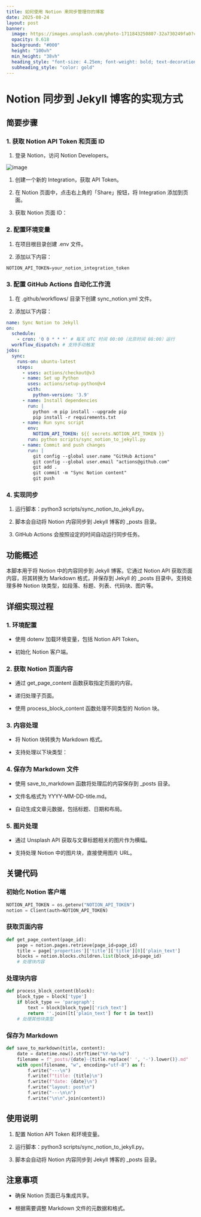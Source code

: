 ```yaml
---
title: 如何使用 Notion 来同步管理你的博客
date: 2025-08-24
layout: post
banner:
  image: https://images.unsplash.com/photo-1711843250807-32a730249fa0?crop=entropy&cs=tinysrgb&fit=max&fm=jpg&ixid=M3w2OTIwMzJ8MHwxfHJhbmRvbXx8fHx8fHx8fDE3NTYwMzkyMTR8&ixlib=rb-4.1.0&q=80&w=1080
  opacity: 0.618
  background: "#000"
  height: "100vh"
  min_height: "38vh"
  heading_style: "font-size: 4.25em; font-weight: bold; text-decoration: underline"
  subheading_style: "color: gold"
---
```


# Notion 同步到 Jekyll 博客的实现方式

## 简要步骤

### 1. 获取 Notion API Token 和页面 ID

1. 登录 Notion，访问 Notion Developers。

![image](https://prod-files-secure.s3.us-west-2.amazonaws.com/a7a0cc5a-89b9-4cda-8686-1fba0ca52f40/d19c1afe-dea5-4312-9333-786b0ba83054/image.png?X-Amz-Algorithm=AWS4-HMAC-SHA256&X-Amz-Content-Sha256=UNSIGNED-PAYLOAD&X-Amz-Credential=ASIAZI2LB466WT3DHJDW%2F20250824%2Fus-west-2%2Fs3%2Faws4_request&X-Amz-Date=20250824T124014Z&X-Amz-Expires=3600&X-Amz-Security-Token=IQoJb3JpZ2luX2VjEOv%2F%2F%2F%2F%2F%2F%2F%2F%2F%2FwEaCXVzLXdlc3QtMiJHMEUCICs1Xx%2BEIiBQwIU%2BD3X63PyjUvBB7Pv9ggthbcil1EFHAiEApaFdJoZSs%2FYtzgMoFh3KAUO%2Fn5bR8wrnkvWiDhveEW4q%2FwMIRBAAGgw2Mzc0MjMxODM4MDUiDG9qWz5qHhqP2OmcwSrcA4EvI%2FToAN5UJ2O9n2VAbCxEFpnE61Yo8sFItF9tyPeVpq7bD29diHRRmqjezt6GiLnBv%2FArIP0H7kxZZpOgTvcfLAPkX0qwla54KX7Kwa4xmKUqVNd9HaU1QojDO7FWb0ODxa3HsdesqQdZGgoZOqvnV1jTepEDunis2rmFXnKf4FWmKJxn5tvOJDFD9e5gb1DGgsboErLOL7McLEVU0%2FKREUV%2B3Xk1rv2zDhbRvSNCsZM6EBqvgfas7eBEyzEImXVkZMNh9k%2BAoQrW1TAGfbRmmStoHPK2PmfyWEvqRSZpKzZV9gBwcDwDJbF2%2F3lBwzoh898Sm7gTtZ554fjYwh2Q4dj0thuHsZgkj5DpDqLn%2FVpgd0Ui8oFr%2FNxmfTkQj0WEkrfDyls%2Fu62ADHbpGHyD7M9%2B8A7FPDBNCc9u57ndkJ6paM52S8x%2FqWSSL3hDnrmjto9%2BB8SZuzgg%2FG6V5Uappw5tF981FZokewzKWxS%2B9yVqrGiLMxRA3qutA7bfBRR7mOAJDPU7CsuqvSrkax3AM96R7PGpJFKZ0dWkcpOUecwlvLqiACtK%2Fe9CmqPGB9nb%2F4guA%2BnLASxRLDc3dLJJtyoa4GLV0n7sYe%2FlsXRNpjcHAJqy1nshRLy9MI%2Faq8UGOqUBnhcW%2F%2BX8ya4RIs9CidE%2Bs0tVo6DGz5ZLcg5A9yiwIRq7EAmz172zJg7xdvgOvF3%2FkHFER1wQfdytUgRd8L%2FHG8BOrWpzcMQbdPHCt6U2FWY5Fh%2FnKk9wBkGrflAeCffLIzcYnP7iu11Elq6QIkmtDAAdzXCehqUb9P27arnc46lbeIga389Zz6mUKkyTv1ydR2zO7EQTUIU72f05p74%2FM7gdv7Mq&X-Amz-Signature=aabe88b5be6050d828c9981ea88f7dc8fc7d070ad7aae9de6258d46bbba8e0c1&X-Amz-SignedHeaders=host&x-amz-checksum-mode=ENABLED&x-id=GetObject)

1. 创建一个新的 Integration，获取 API Token。

1. 在 Notion 页面中，点击右上角的「Share」按钮，将 Integration 添加到页面。

1. 获取 Notion 页面 ID：


### 2. 配置环境变量

1. 在项目根目录创建 .env 文件。

1. 添加以下内容：

```javascript
NOTION_API_TOKEN=your_notion_integration_token
```

### 3. 配置 GitHub Actions 自动化工作流

1. 在 .github/workflows/ 目录下创建 sync_notion.yml 文件。

1. 添加以下内容：

```yaml
name: Sync Notion to Jekyll
on:
  schedule:
    - cron: '0 0 * * *' # 每天 UTC 时间 00:00（北京时间 08:00）运行
  workflow_dispatch: # 支持手动触发
jobs:
  sync:
    runs-on: ubuntu-latest
    steps:
      - uses: actions/checkout@v3
      - name: Set up Python
        uses: actions/setup-python@v4
        with:
          python-version: '3.9'
      - name: Install dependencies
        run: |
          python -m pip install --upgrade pip
          pip install -r requirements.txt
      - name: Run sync script
        env:
          NOTION_API_TOKEN: ${{ secrets.NOTION_API_TOKEN }}
        run: python scripts/sync_notion_to_jekyll.py
      - name: Commit and push changes
        run: |
          git config --global user.name "GitHub Actions"
          git config --global user.email "actions@github.com"
          git add .
          git commit -m "Sync Notion content"
          git push
```

### 4. 实现同步

1. 运行脚本：python3 scripts/sync_notion_to_jekyll.py。

1. 脚本会自动将 Notion 内容同步到 Jekyll 博客的 _posts 目录。

1. GitHub Actions 会按照设定的时间自动运行同步任务。

## 功能概述

本脚本用于将 Notion 中的内容同步到 Jekyll 博客。它通过 Notion API 获取页面内容，将其转换为 Markdown 格式，并保存到 Jekyll 的 _posts 目录中。支持处理多种 Notion 块类型，如段落、标题、列表、代码块、图片等。

## 详细实现过程

### 1. 环境配置

- 使用 dotenv 加载环境变量，包括 Notion API Token。

- 初始化 Notion 客户端。

### 2. 获取 Notion 页面内容

- 通过 get_page_content 函数获取指定页面的内容。

- 递归处理子页面。

- 使用 process_block_content 函数处理不同类型的 Notion 块。

### 3. 内容处理

- 将 Notion 块转换为 Markdown 格式。

- 支持处理以下块类型：


### 4. 保存为 Markdown 文件

- 使用 save_to_markdown 函数将处理后的内容保存到 _posts 目录。

- 文件名格式为 YYYY-MM-DD-title.md。

- 自动生成文章元数据，包括标题、日期和布局。

### 5. 图片处理

- 通过 Unsplash API 获取与文章标题相关的图片作为横幅。

- 支持处理 Notion 中的图片块，直接使用图片 URL。

## 关键代码

### 初始化 Notion 客户端

```python
NOTION_API_TOKEN = os.getenv("NOTION_API_TOKEN")
notion = Client(auth=NOTION_API_TOKEN)
```

### 获取页面内容

```python
def get_page_content(page_id):
    page = notion.pages.retrieve(page_id=page_id)
    title = page['properties']['title']['title'][0]['plain_text']
    blocks = notion.blocks.children.list(block_id=page_id)
    # 处理块内容
```

### 处理块内容

```python
def process_block_content(block):
    block_type = block['type']
    if block_type == 'paragraph':
        text = block[block_type]['rich_text']
        return ''.join([t['plain_text'] for t in text])
    # 处理其他块类型
```

### 保存为 Markdown

```python
def save_to_markdown(title, content):
    date = datetime.now().strftime("%Y-%m-%d")
    filename = f"_posts/{date}-{title.replace(' ', '-').lower()}.md"
    with open(filename, "w", encoding="utf-8") as f:
        f.write("---\n")
        f.write(f"title: {title}\n")
        f.write(f"date: {date}\n")
        f.write("layout: post\n")
        f.write("---\n\n")
        f.write("\n\n".join(content))
```

## 使用说明

1. 配置 Notion API Token 和环境变量。

1. 运行脚本：python3 scripts/sync_notion_to_jekyll.py。

1. 脚本会自动将 Notion 内容同步到 Jekyll 博客的 _posts 目录。

## 注意事项

- 确保 Notion 页面已与集成共享。

- 根据需要调整 Markdown 文件的元数据和格式。